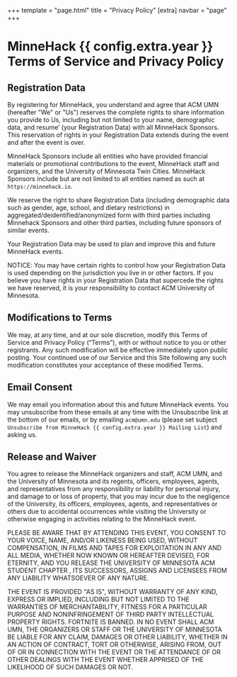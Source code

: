 +++
template = "page.html"
title = "Privacy Policy"
[extra]
navbar = "page"
+++

# MinneHack {{ config.extra.year }} Terms of Service and Privacy Policy

## Registration Data

By registering for MinneHack, you understand and agree that ACM UMN
(hereafter "We" or "Us") reserves the complete rights to share
information you provide to Us, including but not limited to your name,
demographic data, and resume’ (your Registration Data) with all
MinneHack Sponsors. This reservation of rights in your Registration
Data extends during the event and after the event is over.

MinneHack Sponsors include all entities who have provided financial
materials or promotional contributions to the event, MinneHack staff and
organizers, and the University of Minnesota Twin Cities. MinneHack
Sponsors include but are not limited to all entities named as such at
`https://minnehack.io`.

We reserve the right to share Registration Data (including demographic
data such as gender, age, school, and dietary restrictions) in
aggregated/deidentified/anonymized form with third parties including
Minnehack Sponsors and other third parties, including future sponsors of
similar events.

Your Registration Data may be used to plan and improve this and future
MinneHack events.

NOTICE: You may have certain rights to control how your Registration
Data is used depending on the jurisdiction you live in or other factors.
If you believe you have rights in your Registration Data that supercede
the rights we have reserved, it is your responsibility to contact ACM
University of Minnesota.

## Modifications to Terms

We may, at any time, and at our sole discretion, modify this Terms of
Service and Privacy Policy (“Terms”), with or without notice to you or
other registrants. Any such modification will be effective immediately
upon public posting. Your continued use of our Service and this Site
following any such modification constitutes your acceptance of these
modified Terms.

## Email Consent

We may email you information about this and future MinneHack events. You
may unsubscribe from these emails at any time with the Unsubscribe link at
the bottom of our emails, or by emailing `acm@umn.edu` (please set subject
`Unsubscribe from MinneHack {{ config.extra.year }} Mailing List`) and asking us.

## Release and Waiver

You agree to release the MinneHack organizers and staff, ACM UMN, and
the University of Minnesota and its regents, officers, employees,
agents, and representatives from any responsibility or liability for
personal injury, and damage to or loss of property, that you may incur
due to the negligence of the University, its officers, employees,
agents, and representatives or others due to accidental occurrences
while visiting the University or otherwise engaging in activities
relating to the MinneHack event.

PLEASE BE AWARE THAT BY ATTENDING THIS EVENT, YOU CONSENT TO YOUR VOICE, NAME,
AND/OR LIKENESS BEING USED, WITHOUT COMPENSATION, IN FILMS AND TAPES FOR
EXPLOITATION IN ANY AND ALL MEDIA, WHETHER NOW KNOWN OR HEREAFTER DEVISED, FOR
ETERNITY, AND YOU RELEASE THE UNIVERSITY OF MINNESOTA ACM STUDENT CHAPTER , ITS
SUCCESSORS, ASSIGNS AND LICENSEES FROM ANY LIABILITY WHATSOEVER OF ANY NATURE.

THE EVENT IS PROVIDED "AS IS", WITHOUT WARRANTY OF ANY KIND, EXPRESS OR
IMPLIED, INCLUDING BUT NOT LIMITED TO THE WARRANTIES OF MERCHANTABILITY,
FITNESS FOR A PARTICULAR PURPOSE AND NONINFRINGEMENT OF THIRD PARTY
INTELLECTUAL PROPERTY RIGHTS. FORTNITE IS BANNED. IN NO EVENT SHALL ACM
UMN, THE ORGANIZERS OR STAFF OR THE UNIVERSITY OF MINNESOTA BE LIABLE FOR
ANY CLAIM, DAMAGES OR OTHER LIABILITY, WHETHER IN AN ACTION OF CONTRACT,
TORT OR OTHERWISE, ARISING FROM, OUT OF OR IN CONNECTION WITH THE EVENT
OR THE ATTENDANCE OF OR OTHER DEALINGS WITH THE EVENT WHETHER APPRISED OF
THE LIKELIHOOD OF SUCH DAMAGES OR NOT.
